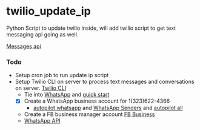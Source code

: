 # twilio_update_ip
Python Script to update twilio inside, will add twilio script to get text messaging api going as well.

[Messages api](https://www.twilio.com/docs/sms/api/message-resource#create-a-message-resource)

### Todo
* Setup cron job to run update ip script
* Setup Twilio CLI on server to process text messages and conversations on server. [Twilio CLI](https://www.twilio.com/docs/twilio-cli/quickstart)
  * Tie into [WhatsApp](https://www.twilio.com/docs/conversations/using-whatsapp-conversations) and [quick start](https://www.twilio.com/docs/conversations/quickstart)
  * [x] Create a WhatsApp business account for 1(323)622-4366
    * [autopilot whatsapp](https://www.twilio.com/docs/autopilot/channels/whatsapp) and [WhatsApp Senders](https://www.twilio.com/console/sms/whatsapp/senders) and [autopilot all](https://www.twilio.com/docs/autopilot/channels) 
  * Create a FB business manager account [FB Business](https://business.facebook.com/overview)
  * [WhatsApp API](https://www.twilio.com/docs/whatsapp/api)
